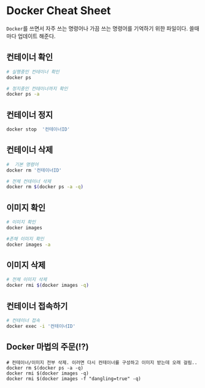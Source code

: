 # Docker Cheat Sheet

`Docker`를 쓰면서 자주 쓰는 명령어나 가끔 쓰는 명령어를 기억하기 위한 파일이다. 쓸때마다 업데이트 해준다.

## 컨테이너 확인
``` bash
# 실행중인 컨테이너 확인
docker ps

# 정지중인 컨테이너까지 확인
docker ps -a
```

## 컨테이너 정지
``` bash
docker stop  '컨테이너ID'
```

## 컨테이너 삭제
``` bash
#  기본 명령어
docker rm '컨테이너ID'

# 전체 컨테이너 삭제
docker rm $(docker ps -a -q)
```

## 이미지 확인
``` bash
# 이미지 확인
docker images

#존채 이미지 확인
docker images -a
```

## 이미지 삭제
``` bash
# 전체 이미지 삭제
docker rmi $(docker images -q) 
```

## 컨테이너 접속하기
``` bash
# 컨테이너 접속
docker exec -i '컨테이너ID'
```

## Docker 마법의 주문(!?)
```
# 컨테이너/이미지 전부 삭제. 이러면 다시 컨테이너를 구성하고 이미지 받는데 오래 걸림..
docker rm $(docker ps -a -q)
docker rmi $(docker images -q)
docker rmi $(docker images -f "dangling=true" -q)
```